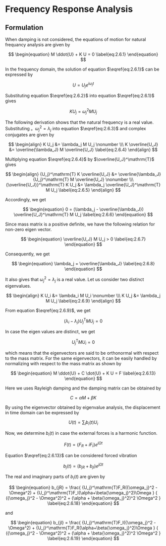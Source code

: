 <script type="text/x-mathjax-config">
MathJax.Hub.Config({
  tex2jax: {
    inlineMath: [['$','$'], ['\\(','\\)']],
    processEscapes: true
  },
  TeX: {
    equationNumbers: {
      autoNumber: "AMS"
    }
  },
  CommonHTML: { matchFontHeight: true },
  displayAlign: "center"
});
</script>
<script async src="https://cdn.mathjax.org/mathjax/latest/MathJax.js?config=TeX-AMS_CHTML"></script>

# Frequency Response Analysis

## Formulation

When damping is not considered, the equations of motion for natural frequancy analysis are given by

$$
\begin{equation}
M \ddot{U} + K U = 0
\label{eq:2.6.1}
\end{equation}
$$

In the frequency domain, the solution of equation $\eqref{eq:2.6.1}$ can be expressed by

$$
\begin{equation}
U = U_j e^{i \omega_j t}
\label{eq:2.6.2}
\end{equation}
$$

Substituting equation $\eqref{eq:2.6.2}$ into equation $\eqref{eq:2.6.1}$ gives

$$
\begin{equation}
K U_j = \omega_j^2 M U_j
\label{eq:2.6.3}
\end{equation}
$$

The following derivation shows that the natural frequency is a real value. Substituting 。$\omega_j^2 = \lambda_j$ into equation $\eqref{eq:2.6.3}$ and complex conjugates are given by

$$
\begin{align}
K U_j &= \lambda_j M U_j \nonumber \\\
K \overline{U_J} &= \overline{\lambda_J} M \overline{U_J}
\label{eq:2.6.4}
\end{align}
$$

Multiplying equation $\eqref{eq:2.6.4}$ by $\overline{U_J}^\mathrm{T}$ gives

$$
\begin{align}
{U_j}^\mathrm{T} K \overline{U_J} &= \overline{\lambda_J} {U_j}^\mathrm{T} M \overline{U_J} \nonumber \\\
{\overline{U_J}}^\mathrm{T} K U_j &= \lambda_j \overline{U_J}^\mathrm{T} M U_j
\label{eq:2.6.5}
\end{align}
$$

Accordingly, we get

$$
\begin{equation}
0 = (\lambda_j - \overline{\lambda_J}) \overline{U_J}^\mathrm{T} M U_j
\label{eq:2.6.6}
\end{equation}
$$

Since mass matrix is a positive definite, we have the following relation for non-zero eigen vector.

$$
\begin{equation}
\overline{U_J} M U_j > 0
\label{eq:2.6.7}
\end{equation}
$$

Consequently, we get

$$
\begin{equation}
\lambda_j = \overline{\lambda_J}
\label{eq:2.6.8}
\end{equation}
$$

It also gives that ${\omega_j}^2 = \lambda_j$ is a real value. Let us consider two distinct eigenvalues.

$$
\begin{align}
K U_i &= \lambda_i M U_i \nonumber \\\
K U_j &= \lambda_j M U_j
\label{eq:2.6.9}
\end{align}
$$

From equation $\eqref{eq:2.6.9}$, we get

$$
\begin{equation}
(\lambda_i - \lambda_j) {U_j}^\mathrm{T} M U_j = 0
\label{eq:2.6.10}
\end{equation}
$$

In case the eigen values are distinct, we get

$$
\begin{equation}
{U_j}^\mathrm{T} M U_i = 0
\label{eq:2.6.11}
\end{equation}
$$

which means that the eigenvectors are said to be orthonormal with respect to the mass matrix. For the same eigenvectors, it can be easily handled by normalizing with respect to the mass matrix as shown by

$$
\begin{equation}
M \ddot{U} + C \dot{U} + K U = F
\label{eq:2.6.13}
\end{equation}
$$

Here we uses Rayleigh damping and the damping matrix can be obtained by

$$
\begin{equation}
C = \alpha M + \beta K
\label{eq:2.6.14}
\end{equation}
$$

By using the eigenvector obtained by eigenvalue analysis, the displacement in time domain can be expressed by

$$
\begin{equation}
U(t) = \sum_{i} b_i(t) U_i 
\label{eq:2.6.15}
\end{equation}
$$

Now, we determine $b_i(t)$ in case the external forces is a harmonic function.

$$
\begin{equation}
F(t) = \lbrace F_R + iF_I \rbrace e^{i\Omega t}
\label{eq:2.6.16}
\end{equation}
$$

Equation $\eqref{eq:2.6.13}$ can be considered forced vibration

$$
\begin{equation}
b_j(t) = (b_{jR} + b_{jI}) e^{j\Omega t}
\label{eq:2.6.17}
\end{equation}
$$

The real and imaginary parts of $b_i(t)$ are given by

$$
\begin{equation}
b_{jR} =
\frac{ {U_j}^\mathrm{T}F_R({\omega_j}^2 - \Omega^2) + {U_j}^\mathrm{T}F_I(\alpha+\beta{\omega_j}^2)\Omega }
     { ({\omega_j}^2 - \Omega^2)^2 + (\alpha + \beta{\omega_j}^2)^2 \Omega^2 }
\label{eq:2.6.18}
\end{equation}
$$

and 

$$
\begin{equation}
b_{jI} =
\frac{ {U_j}^\mathrm{T}F_I({\omega_j}^2 - \Omega^2) + {U_j}^\mathrm{T}F_R(\alpha+\beta{\omega_j}^2)\Omega }
     { ({\omega_j}^2 - \Omega^2)^2 + (\alpha + \beta{\omega_j}^2)^2 \Omega^2 }
\label{eq:2.6.19}
\end{equation}
$$
